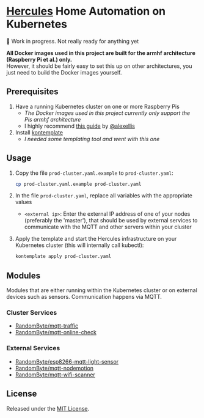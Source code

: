 # [Hercules](https://github.com/RandomByte/hercules) Home Automation on Kubernetes

🚧 Work in progress. Not really ready for anything yet

**All Docker images used in this project are built for the armhf architecture (Raspberry Pi et al.) only.**  
However, it should be fairly easy to set this up on other architectures, you just need to build the Docker images yourself.


## Prerequisites
1. Have a running Kubernetes cluster on one or more Raspberry Pis
	- *The Docker images used in this project currently only support the Pis armhf architecture*
	- I highly recommend [this guide](https://gist.github.com/alexellis/fdbc90de7691a1b9edb545c17da2d975) by [@alexellis](https://github.com/alexellis)
1. Install [kontemplate](https://github.com/tazjin/kontemplate)
	- *I needed some templating tool and went with this one*

## Usage
1. Copy the file `prod-cluster.yaml.example` to `prod-cluster.yaml`:  
	```sh
	cp prod-cluster.yaml.example prod-cluster.yaml
	```
1. In the file `prod-cluster.yaml`, replace all variables with the appropriate values
	- `<external ip>`: Enter the external IP address of one of your nodes (preferably the 'master'), that should be used by external services to communicate with the MQTT and other servers within your cluster

1. Apply the template and start the Hercules infrastructure on your Kubernetes cluster (this will internally call kubectl):
	```sh
	kontemplate apply prod-cluster.yaml
	```

## Modules
Modules that are either running within the Kubernetes cluster or on external devices such as sensors. Communication happens via MQTT.

### Cluster Services
- [RandomByte/mqtt-traffic](https://github.com/RandomByte/mqtt-traffic)
- [RandomByte/mqtt-online-check](https://github.com/RandomByte/mqtt-online-check)

### External Services
- [RandomByte/esp8266-mqtt-light-sensor](https://github.com/RandomByte/esp8266-mqtt-light-sensor)
- [RandomByte/mqtt-nodemotion](https://github.com/RandomByte/mqtt-nodemotion)
- [RandomByte/mqtt-wifi-scanner](https://github.com/RandomByte/mqtt-wifi-scanner)

## License
Released under the [MIT License](https://opensource.org/licenses/MIT).
